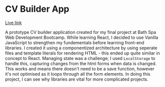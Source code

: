 # CV Builder App

[Live link](https://adam-woz-cv-builder.netlify.app/)

A prototype CV builder application created for my final project at Bath Spa Web Development Bootcamp.
While learning React, I decided to use Vanilla JavaScript to strengthen my fundementals before learning front-end libraries.
I created it using a componentized architecture by using seperate files and template literals for rendering HTML - this ended up quite similar in concept to React. Managing state was a challenge; I used `LocalStorage` to handle this, capturing changes from the html forms when data is changed. This works and means there doesn't need to be a save function, however it's not optimised as it loops through all the form elements. In doing this project, I can see why libraries are vital for more complicated projects.

